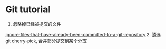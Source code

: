 # Git tutorial

1. 忽略掉已经被提交的文件

[ignore-files-that-have-already-been-committed-to-a-git-repository](http://stackoverflow.com/questions/1139762/ignore-files-that-have-already-been-committed-to-a-git-repository)
2. 遴选 git cherry-pick, 合并部分提交到某个分支

